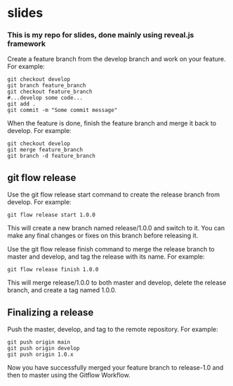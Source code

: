 # slides
### This is my repo for slides, done mainly using reveal.js framework

Create a feature branch from the develop branch and work on your feature. For example:
```
git checkout develop
git branch feature_branch
git checkout feature_branch
#...develop some code...
git add .
git commit -m "Some commit message"
```
When the feature is done, finish the feature branch and merge it back to develop. For example:
```
git checkout develop
git merge feature_branch
git branch -d feature_branch
```
## git flow release
Use the git flow release start command to create the release branch from develop. For example:
```
git flow release start 1.0.0
```
This will create a new branch named release/1.0.0 and switch to it. You can make any final changes or fixes on this branch before releasing it.

Use the git flow release finish command to merge the release branch to master and develop, and tag the release with its name. For example:
```
git flow release finish 1.0.0
```
This will merge release/1.0.0 to both master and develop, delete the release branch, and create a tag named 1.0.0.
## Finalizing a release
Push the master, develop, and tag to the remote repository. For example:
```
git push origin main
git push origin develop
git push origin 1.0.x
```
Now you have successfully merged your feature branch to release-1.0 and then to master using the Gitflow Workflow.